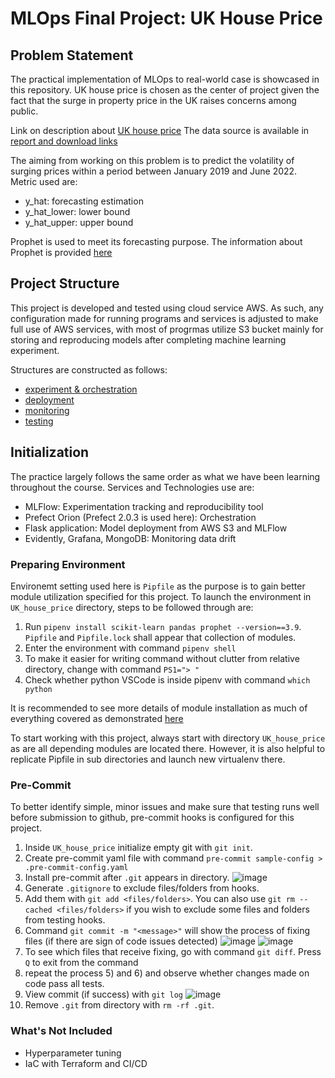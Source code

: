 # **MLOps Final Project: UK House Price**

## **Problem Statement**

The practical implementation of MLOps to real-world case is showcased in this repository. UK house price is chosen as the center of project given the fact that the surge in property price in the UK raises concerns among public.

Link on description about [UK house price](https://www.gov.uk/government/publications/about-the-uk-house-price-index/about-the-uk-house-price-index)
The data source is available in [report and download links](https://www.gov.uk/government/collections/uk-house-price-index-reports-2022)

The aiming from working on this problem is to predict the volatility of surging prices within a period between January 2019 and June 2022. Metric used are:
  - y_hat: forecasting estimation
  - y_hat_lower: lower bound
  - y_hat_upper: upper bound

Prophet is used to meet its forecasting purpose. The information about Prophet is provided [here](https://github.com/facebook/prophet)

## **Project Structure**

This project is developed and tested using cloud service AWS. As such, any configuration made for running programs and services is adjusted to make full use of AWS services, with most of progrmas utilize S3 bucket mainly for storing and reproducing models after completing machine learning experiment.

Structures are constructed as follows:
- [experiment & orchestration](https://github.com/rizdiaprilian/MLOps_Zoomcamp/tree/master/UK_house_price/experiment_orchestration)
- [deployment](https://github.com/rizdiaprilian/MLOps_Zoomcamp/tree/master/UK_house_price/deployment)
- [monitoring](https://github.com/rizdiaprilian/MLOps_Zoomcamp/tree/master/UK_house_price/monitoring_ML)
- [testing](https://github.com/rizdiaprilian/MLOps_Zoomcamp/tree/master/UK_house_price/test_directory)

## **Initialization**

The practice largely follows the same order as what we have been learning throughout the course. Services and Technologies use are:
- MLFlow: Experimentation tracking and reproducibility tool
- Prefect Orion (Prefect 2.0.3 is used here): Orchestration 
- Flask application: Model deployment from AWS S3 and MLFlow  
- Evidently, Grafana, MongoDB: Monitoring data drift

### **Preparing Environment**

Environemt setting used here is `Pipfile` as the purpose is to gain better module utilization specified for this project. To launch the environment in `UK_house_price` directory, steps to be followed through are:
1) Run `pipenv install scikit-learn pandas prophet --version==3.9`. `Pipfile` and `Pipfile.lock` shall appear that collection of modules.
2) Enter the environment with command `pipenv shell`
3) To make it easier for writing command without clutter from relative directory, change with command `PS1="> "`
4) Check whether python VSCode is inside pipenv with command `which python`

It is recommended to see more details of module installation as much of everything covered as demonstrated [here](https://www.youtube.com/watch?v=IXSiYkP23zo&list=PL3MmuxUbc_hIUISrluw_A7wDSmfOhErJK&index=5)

To start working with this project, always start with directory `UK_house_price` as are all depending modules are located there. However, it is also helpful to replicate Pipfile in sub directories and launch new virtualenv there. 

### **Pre-Commit**

To better identify simple, minor issues and make sure that testing runs well before submission to github, pre-commit hooks is configured for this project.

1) Inside `UK_house_price` initialize empty git with `git init`.
2) Create pre-commit yaml file with command `pre-commit sample-config > .pre-commit-config.yaml` 
3) Install pre-commit after `.git` appears in directory.
![image](https://user-images.githubusercontent.com/42743243/189482497-0402ad99-f447-434a-9851-74188d9b527e.png)
4) Generate `.gitignore` to exclude files/folders from hooks.
5) Add them with `git add <files/folders>`. You can also use `git rm --cached <files/folders>` if you wish to exclude some files and folders from testing hooks.
6) Command `git commit -m "<message>"` will show the process of fixing files (if there are sign of code issues detected)
![image](https://user-images.githubusercontent.com/42743243/189483558-370dc1b4-491f-4460-88d2-2a9a2dc11f7a.png)
![image](https://user-images.githubusercontent.com/42743243/189483596-6862bc98-ef17-4bde-a1be-6b867cc05e0f.png)
7) To see which files that receive fixing, go with command `git diff`. Press `Q` to exit from the command
8) repeat the process 5) and 6) and observe whether changes made on code pass all tests. 
9) View commit (if success) with `git log`
![image](https://user-images.githubusercontent.com/42743243/189483952-dcfd6999-50eb-4533-9664-1c751a4b7698.png)
10) Remove `.git` from directory with `rm -rf .git`.


### **What's Not Included**

- Hyperparameter tuning
- IaC with Terraform and CI/CD
